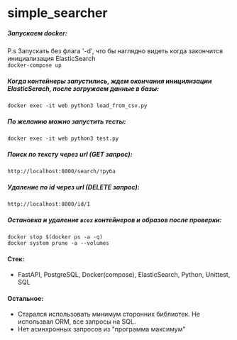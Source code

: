 # simple_searcher

##### Запускаем docker:  
P.s Запускать без флага '-d', что бы наглядно видеть когда закончится инициализация ElasticSearch  
```docker-compose up```  

##### Когда контейнеры запустились, ждем окончания иницилизации ElasticSerach, после загружаем данные в базы:  
```docker exec -it web python3 load_from_csv.py```  

##### По желанию можно запустить тесты:  
```docker exec -it web python3 test.py```  

##### Поиск по тексту через url (GET запрос):  
```http://localhost:8000/search/труба```  

##### Удаление по id через url (DELETE запрос):  
```http://localhost:8000/id/1```  

##### Остановка и удаление ```всех``` контейнеров и образов после проверки:  
```docker stop $(docker ps -a -q)```  
```docker system prune -a --volumes```  

#### Стек:  
- FastAPI, PostgreSQL, Docker(compose), ElasticSearch, Python, Unittest, SQL  
#### Остальное:  
- Старался использовать минимум сторонних библиотек. Не использвал ORM, все запросы на SQL.  
- Нет асинхронных запросов из "программа максимум"
